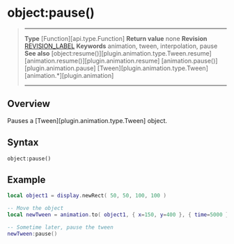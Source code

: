# object:pause()

> --------------------- ------------------------------------------------------------------------------------------
> __Type__              [Function][api.type.Function]
> __Return value__      none
> __Revision__          [REVISION_LABEL](REVISION_URL)
> __Keywords__          animation, tween, interpolation, pause
> __See also__          [object:resume()][plugin.animation.type.Tween.resume]
>						[animation.resume()][plugin.animation.resume]
>						[animation.pause()][plugin.animation.pause]
>						[Tween][plugin.animation.type.Tween]
>						[animation.*][plugin.animation]
> --------------------- ------------------------------------------------------------------------------------------


## Overview

Pauses a [Tween][plugin.animation.type.Tween] object.


## Syntax

	object:pause()


## Example

``````lua
local object1 = display.newRect( 50, 50, 100, 100 )

-- Move the object
local newTween = animation.to( object1, { x=150, y=400 }, { time=5000 } )

-- Sometime later, pause the tween
newTween:pause()
``````
